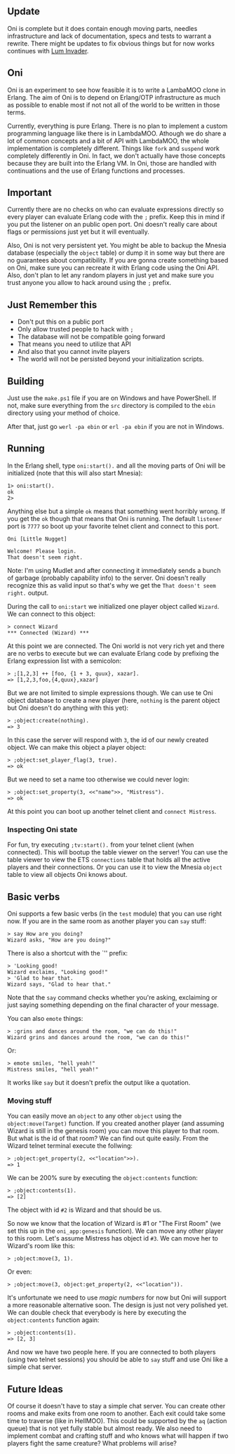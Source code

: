 ## Update
Oni is complete but it does contain enough moving parts, needles infrastructure and lack of documentation, specs and tests to warrant a rewrite. There might be updates to fix obvious things but for now works continues with [Lum Invader](http://github.com/basp/lum-invader).

## Oni
Oni is an experiment to see how feasible it is to write a LambaMOO clone in Erlang. The aim of Oni is to depend on Erlang/OTP infrastructure as much as possible to enable most if not not all of the world to be written in those terms. 

Currently, everything is pure Erlang. There is no plan to implement a custom programming language like there is in LambdaMOO. Athough we do share a lot of common concepts and a bit of API with LambdaMOO, the whole implementation is completely different. Things like `fork` and `suspend` work completely differently in Oni. In fact, we don't actually have those concepts because they are built into the Erlang VM. In Oni, those are handled with continuations and the use of Erlang functions and processes.

## Important
Currently there are no checks on who can evaluate expressions directly so every player can evaluate Erlang code with the `;` prefix. Keep this in mind if you put the listener on an public open port. Oni doesn't really care about flags or permissions just yet but it will eventually.

Also, Oni is not very persistent yet. You might be able to backup the Mnesia database (especially the `object` table) or dump it in some way but there are no guarantees about compatibility. If you are gonna create something based on Oni, make sure you can recreate it with Erlang code using the Oni API. Also, don't plan to let any random players in just yet and make sure you trust anyone you allow to hack around using the `;` prefix.

## Just Remember this

*   Don't put this on a public port
*   Only allow trusted people to hack with `;`
*   The database will not be compatible going forward
*   That means you need to utilize that API
*   And also that you cannot invite players
*   The world will not be persisted beyond your initialization scripts.

## Building
Just use the `make.ps1` file if you are on Windows and have PowerShell. If not, make sure everything from the `src` directory is compiled to the `ebin` directory using your method of choice.

After that, just go `werl -pa ebin` or `erl -pa ebin` if you are not in Windows.

## Running
In the Erlang shell, type `oni:start().` and all the moving parts of Oni will be initialized (note that this will also start Mnesia):

    1> oni:start().
    ok
    2>

Anything else but a simple `ok` means that something went horribly wrong. If you get the `ok` though that means that Oni is running. The default `listener` port is `7777` so boot up your favorite telnet client and connect to this port.

    Oni [Little Nugget]

    Welcome! Please login.
    That doesn't seem right.

Note: I'm using Mudlet and after connecting it immediately sends a bunch of garbage (probably capability info) to the server. Oni doesn't really recognize this as valid input so that's why we get the `That doesn't seem right.` output.

During the call to `oni:start` we initialized one player object called `Wizard`. We can connect to this object:

    > connect Wizard
    *** Connected (Wizard) ***

At this point we are connected. The Oni world is not very rich yet and there are no verbs to execute but we can evaluate Erlang code by prefixing the Erlang expression list with a semicolon:

    > ;[1,2,3] ++ [foo, {1 + 3, quux}, xazar].
    => [1,2,3,foo,{4,quux},xazar]

But we are not limited to simple expressions though. We can use te Oni object database to create a new player (here, `nothing` is the parent object but Oni doesn't do anything with this yet):

    > ;object:create(nothing).
    => 3

In this case the server will respond with `3`, the id of our newly created object. We can make this object a player object:

    > ;object:set_player_flag(3, true).
    => ok

But we need to set a name too otherwise we could never login:

    > ;object:set_property(3, <<"name">>, "Mistress").
    => ok

At this point you can boot up another telnet client and `connect Mistress`.

### Inspecting Oni state
For fun, try executing `;tv:start().` from your telnet client (when connected). This will bootup the table viewer on the server! You can use the table viewer to view the ETS `connections` table that holds all the active players and their connections. Or you can use it to view the Mnesia `object` table to view all objects Oni knows about.

## Basic verbs
Oni supports a few basic verbs (in the `test` module) that you can use right now. If you are in the same room as another player you can `say` stuff:

    > say How are you doing?
    Wizard asks, "How are you doing?"

There is also a shortcut with the `'' prefix:

    > 'Looking good!
    Wizard exclaims, "Looking good!"
    > 'Glad to hear that.
    Wizard says, "Glad to hear that."

Note that the `say` command checks whether you're asking, exclaiming or just saying something depending on the final character of your message.

You can also `emote` things:

    > :grins and dances around the room, "we can do this!"
    Wizard grins and dances around the room, "we can do this!"

Or:
    
    > emote smiles, "hell yeah!"
    Mistress smiles, "hell yeah!"

It works like `say` but it doesn't prefix the output like a quotation.

### Moving stuff
You can easily move an `object` to any other `object` using the `object:move(Target)` function. If you created another player (and assuming Wizard is still in the genesis room) you can move this player to that room. But what is the id of that room? We can find out quite easily. From the Wizard telnet terminal execute the follwing:

    > ;object:get_property(2, <<"location">>).
    => 1

We can be 200% sure by executing the `object:contents` function:

    > ;object:contents(1).
    => [2]

The object with id `#2` is Wizard and that should be us.

So now we know that the location of Wizard is #1 or "The First Room" (we set this up in the `oni_app:genesis` function). We can move any other player to this room. Let's assume Mistress has object id `#3`. We can move her to Wizard's room like this:

    > ;object:move(3, 1).

Or even:
    
    > ;object:move(3, object:get_property(2, <<"location")).

It's unfortunate we need to use _magic numbers_ for now but Oni will support a more reasonable alternative soon. The design is just not very polished yet. We can double check that everybody is here by executing the `object:contents` function again:

    > ;object:contents(1).
    => [2, 3]

And now we have two people here. If you are connected to both players (using two telnet sessions) you should be able to `say` stuff and use Oni like a simple chat server. 

## Future Ideas
Of course it doesn't have to stay a simple chat server. You can create other rooms and make exits from one room to another. Each exit could take some time to traverse (like in HellMOO). This could be supported by the `aq` (action queue) that is not yet fully stable but almost ready. We also need to implement combat and crafting stuff and who knows what will happen if two players fight the same creature? What problems will arise? 